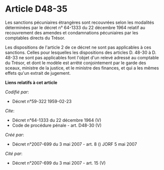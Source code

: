 # Article D48-35

Les sanctions pécuniaires étrangères sont recouvrées selon les modalités déterminées par le décret n° 64-1333 du 22 décembre
1964 relatif au recouvrement des amendes et condamnations pécuniaires par les comptables directs du Trésor. 

Les dispositions de l'article 2 de ce décret ne sont pas applicables à ces sanctions. Celles pour lesquelles les dispositions
des articles D. 48-30 à D. 48-33 ne sont pas applicables font l'objet d'un relevé adressé au comptable du Trésor, et dont le
modèle est arrêté conjointement par le garde des sceaux, ministre de la justice, et le ministre des finances, et qui a les
mêmes effets qu'un extrait de jugement.

**Liens relatifs à cet article**

_Codifié par_:

  - Décret n°59-322 1959-02-23

_Cite_:

  - Décret n°64-1333 du 22 décembre 1964 (V)
  - Code de procédure pénale - art. D48-30 (V)

_Créé par_:

  - Décret n°2007-699 du 3 mai 2007 - art. 8 () JORF 5 mai 2007

_Cité par_:

  - Décret n°2007-699 du 3 mai 2007 - art. 15 (V)
